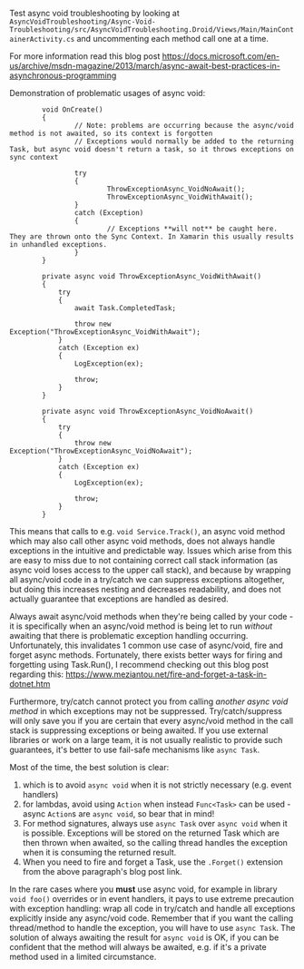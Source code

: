 Test async void troubleshooting by looking at `AsyncVoidTroubleshooting/Async-Void-Troubleshooting/src/AsyncVoidTroubleshooting.Droid/Views/Main/MainContainerActivity.cs` and uncommenting each method call one at a time. 

For more information read this blog post https://docs.microsoft.com/en-us/archive/msdn-magazine/2013/march/async-await-best-practices-in-asynchronous-programming

Demonstration of problematic usages of async void: 
```
        void OnCreate()
        {
                // Note: problems are occurring because the async/void method is not awaited, so its context is forgotten
                // Exceptions would normally be added to the returning Task, but async void doesn't return a task, so it throws exceptions on sync context
                
                try
                {
                        ThrowExceptionAsync_VoidNoAwait();
                        ThrowExceptionAsync_VoidWithAwait();
                }
                catch (Exception)
                {
                        // Exceptions **will not** be caught here. They are thrown onto the Sync Context. In Xamarin this usually results in unhandled exceptions.
                }
        }

        private async void ThrowExceptionAsync_VoidWithAwait()
        {
            try
            {
                await Task.CompletedTask;

                throw new Exception("ThrowExceptionAsync_VoidWithAwait");
            }
            catch (Exception ex)
            {
                LogException(ex);

                throw;
            }
        }

        private async void ThrowExceptionAsync_VoidNoAwait()
        {
            try
            {
                throw new Exception("ThrowExceptionAsync_VoidNoAwait");
            }
            catch (Exception ex)
            {
                LogException(ex);

                throw;
            }
        }
```

This means that calls to e.g. `void Service.Track()`, an async void method which may also call other async void methods, does not always handle exceptions in the intuitive and predictable way. Issues which arise from this are easy to miss due to not containing correct call stack information (as async void loses access to the upper call stack), and because by wrapping all async/void code in a try/catch we can suppress exceptions altogether, but doing this increases nesting and decreases readability, and does not actually guarantee that exceptions are handled as desired. 

Always await async/void methods when they're being called by your code - it is specifically when an async/void method is being let to run *without* awaiting that there is problematic exception handling occurring. Unfortunately, this invalidates 1 common use case of async/void, fire and forget async methods. Fortunately, there exists better ways for firing and forgetting using Task.Run(), I recommend checking out this blog post regarding this: https://www.meziantou.net/fire-and-forget-a-task-in-dotnet.htm

Furthermore, try/catch cannot protect you from calling *another async void method* in which exceptions may not be suppressed. Try/catch/suppress will only save you if you are certain that every async/void method in the call stack is suppressing exceptions or being awaited. If you use external libraries or work on a large team, it is not usually realistic to provide such guarantees, it's better to use fail-safe mechanisms like `async Task`.

Most of the time, the best solution is clear:
1. which is to avoid `async void` when it is not strictly necessary (e.g. event handlers)
2.  for lambdas, avoid using `Action` when instead `Func<Task>` can be used - async `Action`s are `async void`, so bear that in mind! 
3.  For method signatures, always use `async Task` over `async void` when it is possible. Exceptions will be stored on the returned Task which are then thrown when awaited, so the calling thread handles the exception when it is consuming the returned result. 
4.  When you need to fire and forget a Task, use the `.Forget()` extension from the above paragraph's blog post link. 

In the rare cases where you **must** use async void, for example in library `void foo()` overrides or in event handlers, it pays to use extreme precaution with exception handling: wrap all code in try/catch and handle all exceptions explicitly inside any async/void code. Remember that if you want the calling thread/method to handle the exception, you will have to use `async Task`. The solution of always awaiting the result for `async void` is OK, if you can be confident that the method will always be awaited, e.g. if it's a private method used in a limited circumstance.
